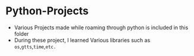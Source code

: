 # Python-Projects
- Various Projects made while roaming through python is included in this folder
- During these project, I learned Various libraries such as `os`,`gtts`,`time`,`etc.`
